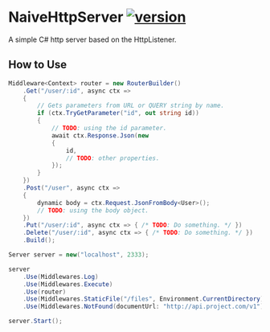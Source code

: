 # NaiveHttpServer [![version](https://img.shields.io/badge/version-0.1.0-orange)](https://www.nuget.org/packages/NaiveHttpServer)

A simple C# http server based on the HttpListener.

## How to Use

```csharp
Middleware<Context> router = new RouterBuilder()
    .Get("/user/:id", async ctx =>
    {
        // Gets parameters from URL or QUERY string by name.
        if (ctx.TryGetParameter("id", out string id))
        {
            // TODO: using the id parameter.
            await ctx.Response.Json(new
            {
                id,
                // TODO: other properties.
            });
        }
    })
    .Post("/user", async ctx =>
    {
        dynamic body = ctx.Request.JsonFromBody<User>();
        // TODO: using the body object.
    })
    .Put("/user/:id", async ctx => { /* TODO: Do something. */ })
    .Delete("/user/:id", async ctx => { /* TODO: Do something. */ })
    .Build();

Server server = new("localhost", 2333);

server
    .Use(Middlewares.Log)
    .Use(Middlewares.Execute)
    .Use(router)
    .Use(Middlewares.StaticFile("/files", Environment.CurrentDirectory))
    .Use(Middlewares.NotFound(documentUrl: "http://api.project.com/v1"));

server.Start();
```
